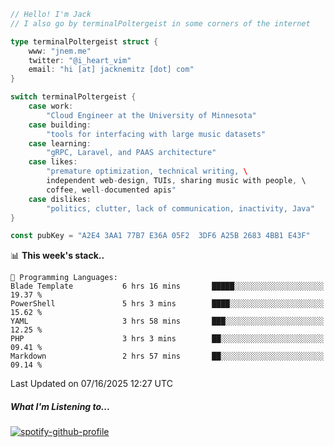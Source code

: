 ```go
// Hello! I'm Jack
// I also go by terminalPoltergeist in some corners of the internet

type terminalPoltergeist struct {
    www: "jnem.me"
    twitter: "@i_heart_vim"
    email: "hi [at] jacknemitz [dot] com"
}

switch terminalPoltergeist {
    case work:
        "Cloud Engineer at the University of Minnesota"
    case building:
        "tools for interfacing with large music datasets"
    case learning:
        "gRPC, Laravel, and PAAS architecture"
    case likes:
        "premature optimization, technical writing, \
        independent web-design, TUIs, sharing music with people, \
        coffee, well-documented apis"
    case dislikes:
        "politics, clutter, lack of communication, inactivity, Java"
}

const pubKey = "A2E4 3AA1 77B7 E36A 05F2  3DF6 A25B 2683 4BB1 E43F"
```

<!--START_SECTION:waka-->
📊 **This week's stack..** 

```text
💬 Programming Languages: 
Blade Template           6 hrs 16 mins       █████░░░░░░░░░░░░░░░░░░░░   19.37 % 
PowerShell               5 hrs 3 mins        ████░░░░░░░░░░░░░░░░░░░░░   15.62 % 
YAML                     3 hrs 58 mins       ███░░░░░░░░░░░░░░░░░░░░░░   12.25 % 
PHP                      3 hrs 3 mins        ██░░░░░░░░░░░░░░░░░░░░░░░   09.41 % 
Markdown                 2 hrs 57 mins       ██░░░░░░░░░░░░░░░░░░░░░░░   09.14 % 
```


 Last Updated on 07/16/2025 12:27 UTC
<!--END_SECTION:waka-->

##### What I'm Listening to...

[![spotify-github-profile](https://jnem.me/listening-item?maxAge=2592000)](https://jnem.me/listening)
